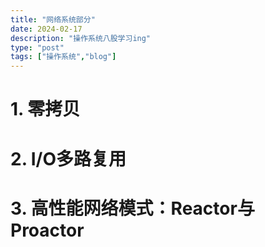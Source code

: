 ```yaml
---
title: "网络系统部分"
date: 2024-02-17
description: "操作系统八股学习ing"
type: "post"
tags: ["操作系统","blog"]
---
```


# 1. 零拷贝
# 2. I/O多路复用
# 3. 高性能网络模式：Reactor与Proactor